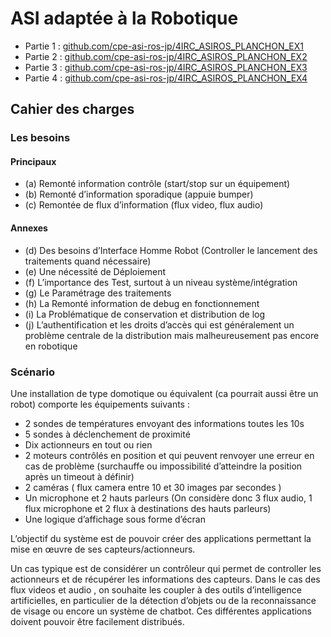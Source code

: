 # ASI adaptée à la Robotique
- Partie 1 : [github.com/cpe-asi-ros-jp/4IRC_ASIROS_PLANCHON_EX1](https://github.com/cpe-asi-ros-jp/4IRC_ASIROS_PLANCHON_EX1/)
- Partie 2 : [github.com/cpe-asi-ros-jp/4IRC_ASIROS_PLANCHON_EX2](https://github.com/cpe-asi-ros-jp/4IRC_ASIROS_PLANCHON_EX2/)
- Partie 3 : [github.com/cpe-asi-ros-jp/4IRC_ASIROS_PLANCHON_EX3](https://github.com/cpe-asi-ros-jp/4IRC_ASIROS_PLANCHON_EX3/)
- Partie 4 : [github.com/cpe-asi-ros-jp/4IRC_ASIROS_PLANCHON_EX4](https://github.com/cpe-asi-ros-jp/4IRC_ASIROS_PLANCHON_EX4/)

## Cahier des charges
### Les besoins
#### Principaux
- (a) Remonté information contrôle (start/stop sur un équipement)
- (b) Remonté d’information sporadique (appuie bumper)
- (c) Remontée de flux d’information (flux video, flux audio)

#### Annexes
- (d) Des besoins d’Interface Homme Robot (Controller le lancement des traitements quand nécessaire)
- (e) Une nécessité de Déploiement
- (f) L’importance des Test, surtout à un niveau système/intégration
- (g) Le Paramétrage des traitements
- (h) La Remonté information de debug en fonctionnement
- (i) La Problématique de conservation et distribution de log
- (j) L’authentification et les droits d’accès qui est généralement un problème centrale de la distribution mais malheureusement pas encore en robotique

### Scénario
Une installation de type domotique ou équivalent (ca pourrait aussi être un robot) comporte les équipements suivants :
- 2 sondes de températures envoyant des informations toutes les 10s
- 5 sondes à déclenchement de proximité
- Dix actionneurs en tout ou rien
- 2 moteurs contrôlés en position et qui peuvent renvoyer une erreur en cas de problème (surchauffe ou impossibilité d’atteindre la position après un timeout à définir)
- 2 caméras ( flux camera entre 10 et 30 images par secondes )
- Un microphone et 2 hauts parleurs (On considère donc 3 flux audio, 1 flux microphone et 2 flux à destinations des hauts parleurs)
- Une logique d’affichage sous forme d’écran

L’objectif du système est de pouvoir créer des applications permettant la mise en œuvre de ses capteurs/actionneurs.  

Un cas typique est de considérer un contrôleur qui permet de controller les actionneurs et de récupérer les informations des capteurs. Dans le cas des flux videos et audio , on souhaite les coupler à des outils d’intelligence artificielles, en particulier de la détection d’objets ou de la reconnaissance de visage ou encore un système de chatbot. Ces différentes applications doivent pouvoir être facilement distribués.
